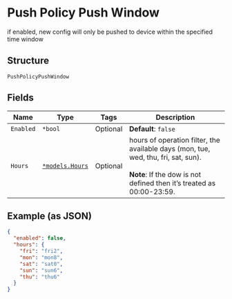 
# Push Policy Push Window

if enabled, new config will only be pushed to device within the specified time window

## Structure

`PushPolicyPushWindow`

## Fields

| Name | Type | Tags | Description |
|  --- | --- | --- | --- |
| `Enabled` | `*bool` | Optional | **Default**: `false` |
| `Hours` | [`*models.Hours`](../../doc/models/hours.md) | Optional | hours of operation filter, the available days (mon, tue, wed, thu, fri, sat, sun).<br><br>**Note**: If the dow is not defined then it’s treated as 00:00-23:59. |

## Example (as JSON)

```json
{
  "enabled": false,
  "hours": {
    "fri": "fri2",
    "mon": "mon8",
    "sat": "sat0",
    "sun": "sun6",
    "thu": "thu6"
  }
}
```

